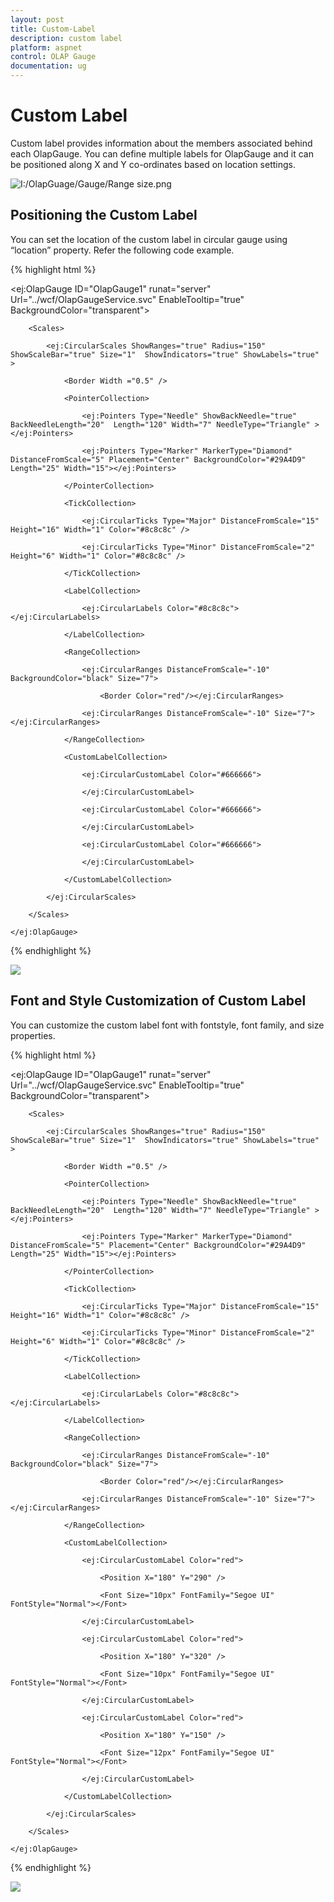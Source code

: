 ```yaml
---
layout: post
title: Custom-Label
description: custom label
platform: aspnet
control: OLAP Gauge
documentation: ug
---
```


# Custom Label

Custom label provides information about the members associated behind each OlapGauge. You can define multiple labels for 
OlapGauge and it can be positioned along X and Y co-ordinates based on location settings.



![I:/OlapGuage/Gauge/Range size.png](Custom-Label_images/Custom-Label_img1.png) 



## Positioning the Custom Label

You can set the location of the custom label in circular gauge using “location” property. Refer the following code example.

{% highlight html %}



<ej:OlapGauge ID="OlapGauge1" runat="server" Url="../wcf/OlapGaugeService.svc" EnableTooltip="true" BackgroundColor="transparent">

        <Scales>

            <ej:CircularScales ShowRanges="true" Radius="150" ShowScaleBar="true" Size="1"  ShowIndicators="true" ShowLabels="true" >

                <Border Width ="0.5" />

                <PointerCollection>                    

                    <ej:Pointers Type="Needle" ShowBackNeedle="true" BackNeedleLength="20"  Length="120" Width="7" NeedleType="Triangle" ></ej:Pointers>

                    <ej:Pointers Type="Marker" MarkerType="Diamond" DistanceFromScale="5" Placement="Center" BackgroundColor="#29A4D9" Length="25" Width="15"></ej:Pointers>

                </PointerCollection>

                <TickCollection>

                    <ej:CircularTicks Type="Major" DistanceFromScale="15" Height="16" Width="1" Color="#8c8c8c" />

                    <ej:CircularTicks Type="Minor" DistanceFromScale="2" Height="6" Width="1" Color="#8c8c8c" />

                </TickCollection>

                <LabelCollection>

                    <ej:CircularLabels Color="#8c8c8c"></ej:CircularLabels>

                </LabelCollection>

                <RangeCollection>

                    <ej:CircularRanges DistanceFromScale="-10" BackgroundColor="black" Size="7">

                        <Border Color="red"/></ej:CircularRanges>

                    <ej:CircularRanges DistanceFromScale="-10" Size="7"></ej:CircularRanges>

                </RangeCollection>

                <CustomLabelCollection>

                    <ej:CircularCustomLabel Color="#666666">

<Position X="280" Y="390" />

                    </ej:CircularCustomLabel>

                    <ej:CircularCustomLabel Color="#666666">

<Position X="180" Y="280" />

                    </ej:CircularCustomLabel>

                    <ej:CircularCustomLabel Color="#666666">

<Position X="180" Y="170" />

                    </ej:CircularCustomLabel>

                </CustomLabelCollection>   

            </ej:CircularScales>

        </Scales>

    </ej:OlapGauge>

{% endhighlight %}

![](Custom-Label_images/Custom-Label_img2.png) 



## Font and Style Customization of Custom Label

You can customize the custom label font with fontstyle, font family, and size properties.


{% highlight html %}



<ej:OlapGauge ID="OlapGauge1" runat="server" Url="../wcf/OlapGaugeService.svc" EnableTooltip="true" BackgroundColor="transparent">

        <Scales>

            <ej:CircularScales ShowRanges="true" Radius="150" ShowScaleBar="true" Size="1"  ShowIndicators="true" ShowLabels="true" >

                <Border Width ="0.5" />

                <PointerCollection>                    

                    <ej:Pointers Type="Needle" ShowBackNeedle="true" BackNeedleLength="20"  Length="120" Width="7" NeedleType="Triangle" ></ej:Pointers>

                    <ej:Pointers Type="Marker" MarkerType="Diamond" DistanceFromScale="5" Placement="Center" BackgroundColor="#29A4D9" Length="25" Width="15"></ej:Pointers>

                </PointerCollection>

                <TickCollection>

                    <ej:CircularTicks Type="Major" DistanceFromScale="15" Height="16" Width="1" Color="#8c8c8c" />

                    <ej:CircularTicks Type="Minor" DistanceFromScale="2" Height="6" Width="1" Color="#8c8c8c" />

                </TickCollection>

                <LabelCollection>

                    <ej:CircularLabels Color="#8c8c8c"></ej:CircularLabels>

                </LabelCollection>

                <RangeCollection>

                    <ej:CircularRanges DistanceFromScale="-10" BackgroundColor="black" Size="7">

                        <Border Color="red"/></ej:CircularRanges>

                    <ej:CircularRanges DistanceFromScale="-10" Size="7"></ej:CircularRanges>

                </RangeCollection>

                <CustomLabelCollection>

                    <ej:CircularCustomLabel Color="red">

                        <Position X="180" Y="290" />

                        <Font Size="10px" FontFamily="Segoe UI" FontStyle="Normal"></Font>

                    </ej:CircularCustomLabel>

                    <ej:CircularCustomLabel Color="red">

                        <Position X="180" Y="320" />

                        <Font Size="10px" FontFamily="Segoe UI" FontStyle="Normal"></Font>

                    </ej:CircularCustomLabel>

                    <ej:CircularCustomLabel Color="red">

                        <Position X="180" Y="150" />

                        <Font Size="12px" FontFamily="Segoe UI" FontStyle="Normal"></Font>

                    </ej:CircularCustomLabel>

                </CustomLabelCollection>   

            </ej:CircularScales>

        </Scales>

    </ej:OlapGauge>

{% endhighlight %}


![](Custom-Label_images/Custom-Label_img3.png) 



